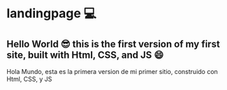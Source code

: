 # landingpage 💻
Hello World 😎 this is the first version of my first site, built with Html, CSS, and JS 😄
------------------------------------------------------------------------------------------
Hola Mundo, 
esta es la primera version de mi primer sitio, 
construido con Html, CSS, y JS
